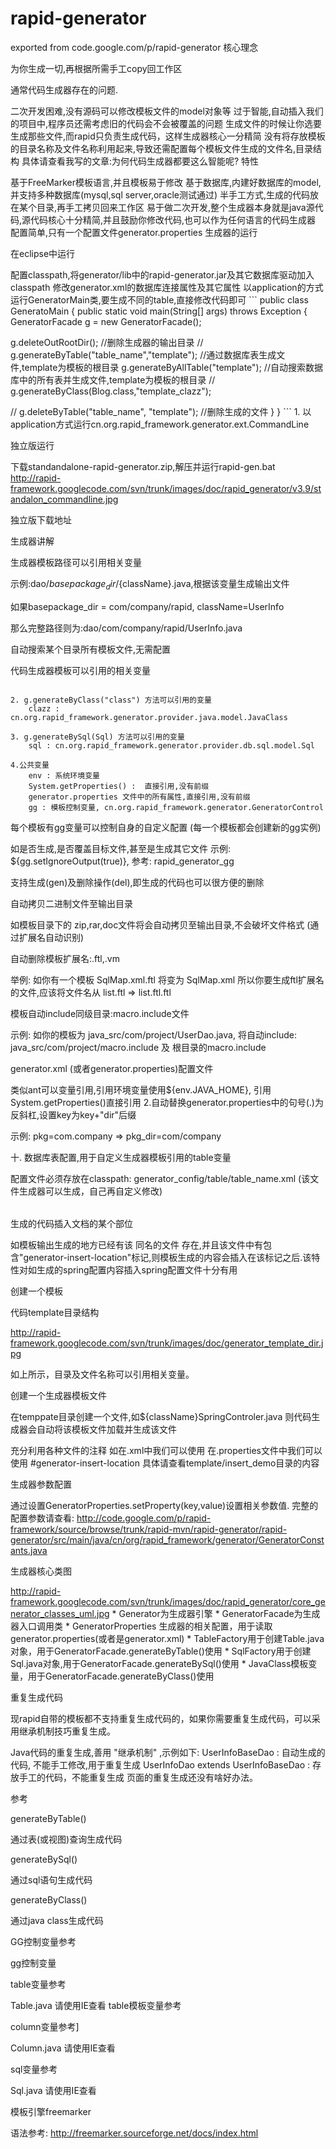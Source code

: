 # rapid-generator
exported from code.google.com/p/rapid-generator
核心理念

为你生成一切,再根据所需手工copy回工作区

通常代码生成器存在的问题.

二次开发困难,没有源码可以修改模板文件的model对象等
过于智能,自动插入我们的项目中,程序员还需考虑旧的代码会不会被覆盖的问题
生成文件的时候让你选要生成那些文件,而rapid只负责生成代码，这样生成器核心一分精简
没有将存放模板的目录名称及文件名称利用起来,导致还需配置每个模板文件生成的文件名,目录结构
具体请查看我写的文章:为何代码生成器都要这么智能呢?
特性

基于FreeMarker模板语言,并且模板易于修改
基于数据库,内建好数据库的model,并支持多种数据库(mysql,sql server,oracle测试通过)
半手工方式,生成的代码放在某个目录,再手工拷贝回来工作区
易于做二次开发,整个生成器本身就是java源代码,源代码核心十分精简,并且鼓励你修改代码,也可以作为任何语言的代码生成器
配置简单,只有一个配置文件generator.properties
生成器的运行

在eclipse中运行

配置classpath,将generator/lib中的rapid-generator.jar及其它数据库驱动加入classpath
修改generator.xml的数据库连接属性及其它属性
以application的方式运行GeneratorMain类,要生成不同的table,直接修改代码即可 ``` public class GeneratoMain { public static void main(String[] args) throws Exception { GeneratorFacade g = new GeneratorFacade();

g.deleteOutRootDir(); //删除生成器的输出目录 // g.generateByTable("table_name","template"); //通过数据库表生成文件,template为模板的根目录 g.generateByAllTable("template"); //自动搜索数据库中的所有表并生成文件,template为模板的根目录 // g.generateByClass(Blog.class,"template_clazz");

// g.deleteByTable("table_name", "template"); //删除生成的文件 } } ``` 1. 以application方式运行cn.org.rapid_framework.generator.ext.CommandLine

独立版运行

下载standandalone-rapid-generator.zip,解压并运行rapid-gen.bat http://rapid-framework.googlecode.com/svn/trunk/images/doc/rapid_generator/v3.9/standalon_commandline.jpg

独立版下载地址

生成器讲解

生成器模板路径可以引用相关变量

示例:dao/${basepackage_dir}/${className}.java,根据该变量生成输出文件

如果basepackage_dir = com/company/rapid, className=UserInfo

那么完整路径则为:dao/com/company/rapid/UserInfo.java

自动搜索某个目录所有模板文件,无需配置

代码生成器模板可以引用的相关变量

``` 1. g.generateByTable("table_name") 方法可以引用的变量 table : cn.org.rapid_framework.generator.provider.db.table.model.Table

2. g.generateByClass("class") 方法可以引用的变量
    clazz : cn.org.rapid_framework.generator.provider.java.model.JavaClass

3. g.generateBySql(Sql) 方法可以引用的变量
    sql : cn.org.rapid_framework.generator.provider.db.sql.model.Sql

4.公共变量
    env : 系统环境变量
    System.getProperties() :  直接引用,没有前缀
    generator.properties 文件中的所有属性,直接引用,没有前缀
    gg : 模板控制变量, cn.org.rapid_framework.generator.GeneratorControl
```

每个模板有gg变量可以控制自身的自定义配置 (每一个模板都会创建新的gg实例)

如是否生成,是否覆盖目标文件,甚至是生成其它文件 示例: ${gg.setIgnoreOutput(true)}, 参考: rapid_generator_gg

支持生成(gen)及删除操作(del),即生成的代码也可以很方便的删除

自动拷贝二进制文件至输出目录

如模板目录下的 zip,rar,doc文件将会自动拷贝至输出目录,不会破坏文件格式 (通过扩展名自动识别)

自动删除模板扩展名:.ftl,.vm

举例: 如你有一个模板 SqlMap.xml.ftl 将变为 SqlMap.xml 所以你要生成ftl扩展名的文件,应该将文件名从 list.ftl => list.ftl.ftl

模板自动include同级目录:macro.include文件

示例: 如你的模板为 java_src/com/project/UserDao.java, 将自动include: java_src/com/project/macro.include 及 根目录的macro.include

generator.xml (或者generator.properties)配置文件

类似ant可以变量引用,引用环境变量使用${env.JAVA_HOME}, 引用System.getProperties()直接引用
2.自动替换generator.properties中的句号(.)为反斜杠,设置key为key+"dir"后缀

示例: pkg=com.company => pkg_dir=com/company

十. 数据库表配置,用于自定义生成器模板引用的table变量

配置文件必须存放在classpath: generator_config/table/table_name.xml (该文件生成器可以生成，自己再自定义修改) <!-- <table sqlName="数据库表名" className="类名称" tableAlias="表的别名"> <column sqlName="数据库列名" columnAlias="列的别名" javaType="自定义javaType" unique="是否唯一性约束" nullable="是否可以为空" pk="是否主键,在表没有主键的情况下,可以指定一个代理主键" updatable="是否可以更新" insertable="是否插入" 
enumString="枚举值,以分号分隔,示例值:M(1,男);F(0,女) 或者是:M(男);F(女)" enumClassName="如果枚举有值,生成的类名称将是这个,没有枚举值，该配置无用.示例值:Sex" /> </table> --> <table sqlName="user_info" className="UserInfo" tableAlias="UserInfo" > <column sqlName="username" columnAlias="用户名" javaType="String" unique="false" nullable="true" pk="false" updatable="true" insertable="true" enumString="F(1,Female);M(0,Male)" enumClassName="用户枚举" /> <column sqlName="password" columnAlias="password" javaType="String" unique="false" nullable="true" pk="false" updatable="true" insertable="true" enumString="" enumClassName="PasswordEnum" /> </table>

生成的代码插入文档的某个部位

如模板输出生成的地方已经有该 同名的文件 存在,并且该文件中有包含"generator-insert-location"标记,则模板生成的内容会插入在该标记之后.该特性对如生成的spring配置内容插入spring配置文件十分有用

创建一个模板

代码template目录结构

http://rapid-framework.googlecode.com/svn/trunk/images/doc/generator_template_dir.jpg

如上所示，目录及文件名称可以引用相关变量。

创建一个生成器模板文件

在temppate目录创建一个文件,如${className}SpringControler.java 则代码生成器会自动将该模板文件加载并生成该文件

充分利用各种文件的注释 如在.xml中我们可以使用 在.properties文件中我们可以使用 #generator-insert-location 具体请查看template/insert_demo目录的内容

生成器参数配置

通过设置GeneratorProperties.setProperty(key,value)设置相关参数值. 完整的配置参数请查看: http://code.google.com/p/rapid-framework/source/browse/trunk/rapid-mvn/rapid-generator/rapid-generator/src/main/java/cn/org/rapid_framework/generator/GeneratorConstants.java

生成器核心类图

http://rapid-framework.googlecode.com/svn/trunk/images/doc/rapid_generator/core_generator_classes_uml.jpg * Generator为生成器引擎 * GeneratorFacade为生成器入口调用类 * GeneratorProperties 生成器的相关配置，用于读取generator.properties(或者是generator.xml) * TableFactory用于创建Table.java对象，用于GeneratorFacade.generateByTable()使用 * SqlFactory用于创建Sql.java对象,用于GeneratorFacade.generateBySql()使用 * JavaClass模板变量，用于GeneratorFacade.generateByClass()使用

重复生成代码

现rapid自带的模板都不支持重复生成代码的，如果你需要重复生成代码，可以采用继承机制技巧重复生成。

Java代码的重复生成,善用 "继承机制" ,示例如下: UserInfoBaseDao : 自动生成的代码, 不能手工修改,用于重复生成 UserInfoDao extends UserInfoBaseDao : 存放手工的代码，不能重复生成 页面的重复生成还没有啥好办法。

参考

generateByTable()

通过表(或视图)查询生成代码

generateBySql()

通过sql语句生成代码

generateByClass()

通过java class生成代码

GG控制变量参考

gg控制变量

table变量参考

Table.java 请使用IE查看 table模板变量参考

column变量参考]

Column.java 请使用IE查看

sql变量参考

Sql.java 请使用IE查看

模板引擎freemarker

语法参考: http://freemarker.sourceforge.net/docs/index.html

